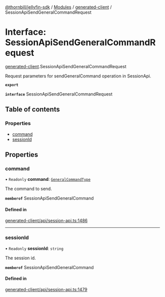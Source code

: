 [@thornbill/jellyfin-sdk](../README.md) / [Modules](../modules.md) / [generated-client](../modules/generated_client.md) / SessionApiSendGeneralCommandRequest

# Interface: SessionApiSendGeneralCommandRequest

[generated-client](../modules/generated_client.md).SessionApiSendGeneralCommandRequest

Request parameters for sendGeneralCommand operation in SessionApi.

**`export`**

**`interface`** SessionApiSendGeneralCommandRequest

## Table of contents

### Properties

- [command](generated_client.SessionApiSendGeneralCommandRequest.md#command)
- [sessionId](generated_client.SessionApiSendGeneralCommandRequest.md#sessionid)

## Properties

### command

• `Readonly` **command**: [`GeneralCommandType`](../enums/generated_client.GeneralCommandType.md)

The command to send.

**`memberof`** SessionApiSendGeneralCommand

#### Defined in

[generated-client/api/session-api.ts:1486](https://github.com/thornbill/jellyfin-sdk-typescript/blob/c65c42e/src/generated-client/api/session-api.ts#L1486)

___

### sessionId

• `Readonly` **sessionId**: `string`

The session id.

**`memberof`** SessionApiSendGeneralCommand

#### Defined in

[generated-client/api/session-api.ts:1479](https://github.com/thornbill/jellyfin-sdk-typescript/blob/c65c42e/src/generated-client/api/session-api.ts#L1479)
